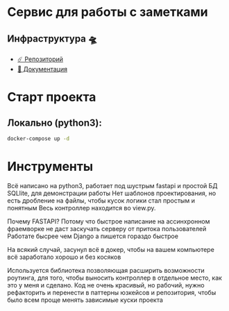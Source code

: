# Сервис для работы c заметками

## Инфраструктура 🛸

+ [☄️ Репозиторий](https://github.com/dan-il-g/2)
+ [📝 Документация](http://localhost:5000/docs)


# Старт проекта

## Локально (python3):

```bash
docker-compose up -d
```


# Инструменты

Всё написано на python3, работает под шустрым fastapi и простой БД SQLlite, для демонстрации работы
Нет шаблонов проектирования, но есть дробление на файлы, чтобы кусок логики стал простым и понятным
Весь контроллер находится во view.py.

Почему FASTAPI?
Потому что быстрое написание на ассинхронном фраемворке не даст заскучать серверу от притока пользователей
Работате бысрее чем Django а пишется гораздо быстрое

На всякий случай, засунул всё в докер, чтобы на вашем компьютере всё заработало хорошо и без косяков

Используется библиотека позволяющая расширить возможности роутинга, для того, чтобы выносить контроллер в 
отдельное место, как это у меня и сделано. Код не очень красивый, но рабочий,
нужно рефакторить и перенести в паттерны юзкейсов и репозитория, чтобы было всем проще менять зависимые куски проекта